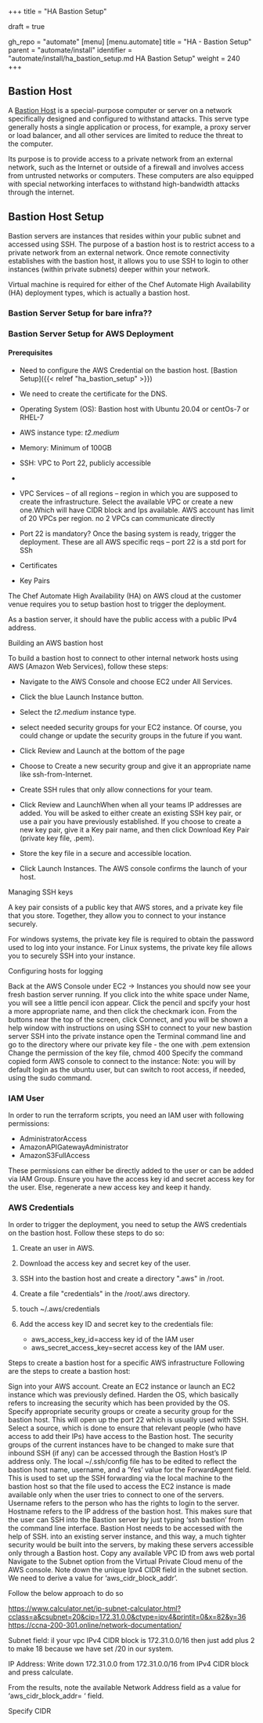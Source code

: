 +++
title = "HA Bastion Setup"

draft = true

gh_repo = "automate"
[menu]
  [menu.automate]
    title = "HA - Bastion Setup"
    parent = "automate/install"
    identifier = "automate/install/ha_bastion_setup.md HA Bastion Setup"
    weight = 240
+++

## Bastion Host

A [Bastion Host](https://en.wikipedia.org/wiki/Bastion_host#:~:text=A%20bastion%20host%20is%20a,the%20threat%20to%20the%20computer.) is a special-purpose computer or server on a network specifically designed and configured to withstand attacks. This serve type generally hosts a single application or process, for example, a proxy server or load balancer, and all other services are limited to reduce the threat to the computer.

Its purpose is to provide access to a private network from an external network, such as the Internet or outside of a firewall and involves access from untrusted networks or computers. These computers are also equipped with special networking interfaces to withstand high-bandwidth attacks through the internet.

## Bastion Host Setup

Bastion servers are instances that resides within your public subnet and accessed using SSH. The purpose of a bastion host is to restrict access to a private network from an external network. Once remote connectivity establishes with the bastion host, it allows you to use SSH to login to other instances (within private subnets) deeper within your network.

Virtual machine is required for either of the Chef Automate High Availability (HA) deployment types, which is actually a bastion host.

### Bastion Server Setup for bare infra??

### Bastion Server Setup for AWS Deployment

#### Prerequisites

- Need to configure the AWS Credential on the bastion host. [Bastion Setup]({{< relref "ha_bastion_setup" >}})
- We need to create the certificate for the DNS.
- Operating System (OS): Bastion host with Ubuntu 20.04 or centOs-7 or RHEL-7
- AWS instance type: *t2.medium*
- Memory: Minimum of 100GB
- SSH: VPC to Port 22, publicly accessible
-
- VPC Services – of all regions – region in which you are supposed to create the infrastructure. Select the available VPC or create a new one.Which will have CIDR block and Ips available. AWS account has limit of 20 VPCs per region.  no 2 VPCs can communicate directly
- Port 22 is mandatory? Once the basing system is ready, trigger the deployment. These are all AWS specific reqs – port 22 is a std port for SSh

- Certificates
- Key Pairs

The Chef Automate High Availability (HA) on AWS cloud at the customer venue requires you to setup bastion host to trigger the deployment.

As a bastion server, it should have the public access with a public IPv4 address.

Building an AWS bastion host

To build a bastion host to connect to other internal network hosts using AWS (Amazon Web Services), follow these steps:

- Navigate to the AWS Console and choose EC2 under All Services.
- Click the blue Launch Instance button.
- Select the *t2.medium* instance type.
- select needed security groups for your EC2 instance. Of course, you could change or update the security groups in the future if you want.

- Click Review and Launch at the bottom of the page
- Choose to Create a new security group and give it an appropriate name like ssh-from-Internet.
- Create SSH rules that only allow connections for your team.
- Click Review and LaunchWhen when all your teams IP addresses are added. You will be asked to either create an existing SSH key pair, or use a pair you have previously established. If you choose to create a new key pair, give it a Key pair name, and then click Download Key Pair (private key file, .pem).
- Store the key file in a secure and accessible location.
- Click Launch Instances. The AWS console confirms the launch of your host.

Managing SSH keys

A key pair consists of a public key that AWS stores, and a private key file that you store. Together, they allow you to connect to your instance securely.

For windows systems, the private key file is required to obtain the password used to log into your instance. For Linux systems, the private key file allows you to securely SSH into your instance.

Configuring hosts for logging

Back at the AWS Console under EC2 → Instances you should now see your fresh bastion server running.
If you click into the white space under Name, you will see a little pencil icon appear. Click the pencil and spcify your host a more appropriate name, and then click the checkmark icon.
From the buttons near the top of the screen, click Connect, and you will be shown a help window with instructions on using SSH to connect to your new bastion server
SSH into the private instance
open the  Terminal command line and go to the directory where our private key file - the one with .pem extension
Change the permission of the key file, chmod 400
Specify the command copied form AWS console to connect to the instance:
Note: you will by default login as the ubuntu user, but can switch to root access, if needed, using the sudo command.



### IAM User

In order to run the terraform scripts, you need an IAM user with following permissions:

- AdministratorAccess
- AmazonAPIGatewayAdministrator
- AmazonS3FullAccess

These permissions can either be directly added to the user or can be added via IAM Group. Ensure you have the access key id and secret access key for the user. Else, regenerate a new access key and keep it handy.

### AWS Credentials

In order to trigger the deployment, you need to setup the AWS credentials on the bastion host. Follow these steps to do so:

1. Create an user in AWS.

1.  Download the access key and secret key of the user.

1. SSH into the bastion host and create a directory ".aws" in /root.

1. Create a file "credentials" in the /root/.aws directory.

1. touch ~/.aws/credentials

6. Add the access key ID and secret key to the credentials file:

   - aws_access_key_id=access key id of the IAM user
   - aws_secret_access_key=secret access key of the IAM user.


Steps to create a bastion host for a specific AWS infrastructure
Following are the steps to create a bastion host:

Sign into your AWS account.
Create an EC2 instance or launch an EC2 instance which was previously defined.
Harden the OS, which basically refers to increasing the security which has been provided by the OS.
Specify appropriate security groups or create a security group for the bastion host.
This will open up the port 22 which is usually used with SSH.
Select a source, which is done to ensure that relevant people (who have access to add their IPs) have access to the Bastion host.
The security groups of the current instances have to be changed to make sure that inbound SSH (if any) can be accessed through the Bastion Host’s IP address only.
The local ~/.ssh/config file has to be edited to reflect the bastion host name, username, and a ‘Yes’ value for the ForwardAgent field. This is used to set up the SSH forwarding via the local machine to the bastion host so that the file used to access the EC2 instance is made available only when the user tries to connect to one of the servers.
Username refers to the person who has the rights to login to the server. Hostname refers to the IP address of the bastion host.
This makes sure that the user can SSH into the Bastion server by just typing ‘ssh bastion’ from the command line interface.
Bastion Host needs to be accessed with the help of SSH. into an existing server instance, and this way, a much tighter security would be built into the servers, by making these servers accessible only through a Bastion host.
Copy any available VPC ID from aws web portal
Navigate to the Subnet option from the Virtual Private Cloud menu of the AWS console.
Note down the unique Ipv4 CIDR field in the subnet section. We need to derive a value for ‘aws_cidr_block_addr’.

Follow the below approach to do so

https://www.calculator.net/ip-subnet-calculator.html?cclass=a&csubnet=20&cip=172.31.0.0&ctype=ipv4&printit=0&x=82&y=36
https://ccna-200-301.online/network-documentation/


Subnet field: iI your vpc IPv4 CIDR block is 172.31.0.0/16 then just add plus 2 to make 18 because we have set /20 in our system.

IP Address: Write down 172.31.0.0 from 172.31.0.0/16 from IPv4 CIDR block and press calculate.

From the results, note the available Network Address field as a value for ‘aws_cidr_block_addr= ‘ field.

Specify CIDR


